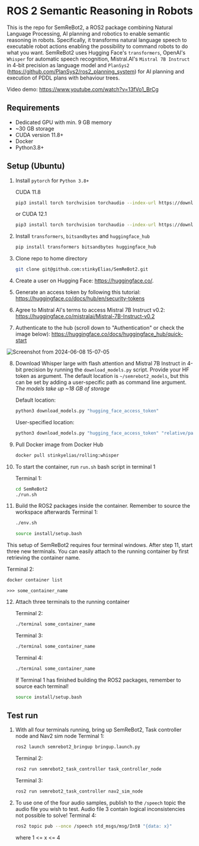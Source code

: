 # ROS 2 Semantic Reasoning in Robots
This is the repo for SemReBot2, a ROS2 package combining Natural Language Processing, AI planning and robotics to enable semantic reasoning in robots. Specifically, it transforms natural language speech to executable robot actions enabling the possibility to command robots to do what you want. SemReBot2 uses Hugging Face's `transformers`, OpenAI's `Whisper` for automatic speech recognition, Mistral.AI's `Mistral 7B Instruct` in 4-bit precision as language model and `PlanSys2` (https://github.com/PlanSys2/ros2_planning_system) for AI planning and execution of PDDL plans with behaviour trees.

Video demo: https://www.youtube.com/watch?v=13fVo1_BrCg

## Requirements
- Dedicated GPU with min. 9 GB memory
- ~30 GB storage
- CUDA version 11.8+
- Docker
- Python3.8+

## Setup (Ubuntu)
1. Install `pytorch` for `Python 3.8+`
    
    CUDA 11.8
    ```bash
    pip3 install torch torchvision torchaudio --index-url https://download.pytorch.org/whl/cu118
    ```
    or CUDA 12.1
    ```bash
    pip3 install torch torchvision torchaudio --index-url https://download.pytorch.org/whl/cu121
    ```
2. Install `transformers`, `bitsandbytes` and `huggingface_hub`
    ```bash
    pip install transformers bitsandbytes huggingface_hub
    ```

3. Clone repo to home directory
    ```bash
    git clone git@github.com:stinkyElias/SemReBot2.git
    ```

5. Create a user on Hugging Face: https://huggingface.co/.

6. Generate an access token by following this tutorial: https://huggingface.co/docs/hub/en/security-tokens

7. Agree to Mistral AI's terms to access Mistral 7B Instruct v0.2: https://huggingface.co/mistralai/Mistral-7B-Instruct-v0.2

8. Authenticate to the hub (scroll down to "Authentication" or check the image below): https://huggingface.co/docs/huggingface_hub/quick-start 

![Screenshot from 2024-06-08 15-07-05](https://github.com/stinkyElias/SemReBot2/assets/65676062/ec4672ed-4c50-4b7a-8a56-a289cfdcde6c)

8. Download Whisper large with flash attention and Mistral 7B Instruct in 4-bit precision by running the `download_models.py` script. Provide your HF token as argument.
The default location is `~/semrebot2_models`, but this can be set by adding a user-specific path as command line argument. _The models take up ~18 GB of storage_

    Default location:
    ```bash
    python3 download_models.py "hugging_face_access_token"
    ```
    User-specified location:
    ```bash
    python3 download_models.py "hugging_face_access_token" "relative/path/to/location"
    ```

9. Pull Docker image from Docker Hub
    ```bash
    docker pull stinkyelias/rolling:whisper
    ```

10. To start the container, run `run.sh` bash script in terminal 1
    
    Terminal 1:
    ```bash
    cd SemReBot2
    ./run.sh
    ```

11. Build the ROS2 packages inside the container. Remember to source the workspace afterwards
    Terminal 1:
    ```bash
    ./env.sh
    ```
    ```bash
    source install/setup.bash
    ```

This setup of SemReBot2 requires four terminal windows. After step 11, start three new terminals. You can easily attach to the running container by first retrieving the container name.

Terminal 2:
```bash
docker container list
```
`>>> some_container_name`

12. Attach three terminals to the running container
    
    Terminal 2:
    ```bash
    ./terminal some_container_name
    ```
    Terminal 3:
    ```bash
    ./terminal some_container_name
    ```
    Terminal 4:
    ```bash
    ./terminal some_container_name
    ```
    If Terminal 1 has finished building the ROS2 packages, remember to source each terminal!
    ```bash
    source install/setup.bash
    ```
## Test run
1. With all four terminals running, bring up SemReBot2, Task controller node and Nav2 sim node
    Terminal 1:
    ```bash
    ros2 launch semrebot2_bringup bringup.launch.py
    ```
    Terminal 2:
    ```bash
    ros2 run semrebot2_task_controller task_controller_node
    ```
    Terminal 3:
    ```bash
    ros2 run semrebot2_task_controller nav2_sim_node
    ```
2. To use one of the four audio samples, publish to the `/speech` topic the audio file you wish to test. Audio file 3 contain logical inconsistencies not possible to solve!
    Terminal 4:
    ```bash
    ros2 topic pub --once /speech std_msgs/msg/Int8 "{data: x}"
    ```
    where 1 <= x <= 4

